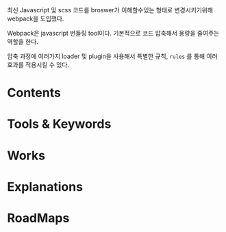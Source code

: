 
최신 Javascript 및 scss 코드를 broswer가 이해할수있는 형태로 변경시키기위해  webpack을 도입했다.

Webpack은 javascript 번들링 tool이다.
기본적으로 코드 압축해서 용량을 줄여주는 역할을 한다.

압축 과정에 여러가지 loader 및 plugin을 사용해서 특별한 규칙, `rules` 를 통해 여러 효과를 적용시킬 수 있다.

# Contents

# Tools &  Keywords

# Works

# Explanations

# RoadMaps